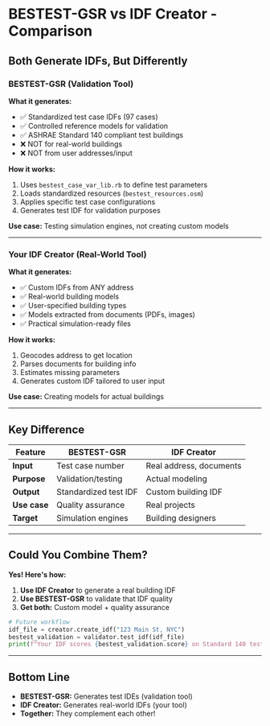 # BESTEST-GSR vs IDF Creator - Comparison

## Both Generate IDFs, But Differently

### BESTEST-GSR (Validation Tool)

**What it generates:**
- ✅ Standardized test case IDFs (97 cases)
- ✅ Controlled reference models for validation
- ✅ ASHRAE Standard 140 compliant test buildings
- ❌ NOT for real-world buildings
- ❌ NOT from user addresses/input

**How it works:**
1. Uses `bestest_case_var_lib.rb` to define test parameters
2. Loads standardized resources (`bestest_resources.osm`)
3. Applies specific test case configurations
4. Generates test IDF for validation purposes

**Use case:** Testing simulation engines, not creating custom models

---

### Your IDF Creator (Real-World Tool)

**What it generates:**
- ✅ Custom IDFs from ANY address
- ✅ Real-world building models
- ✅ User-specified building types
- ✅ Models extracted from documents (PDFs, images)
- ✅ Practical simulation-ready files

**How it works:**
1. Geocodes address to get location
2. Parses documents for building info
3. Estimates missing parameters
4. Generates custom IDF tailored to user input

**Use case:** Creating models for actual buildings

---

## Key Difference

| Feature | BESTEST-GSR | IDF Creator |
|---------|-------------|-------------|
| **Input** | Test case number | Real address, documents |
| **Purpose** | Validation/testing | Actual modeling |
| **Output** | Standardized test IDF | Custom building IDF |
| **Use case** | Quality assurance | Real projects |
| **Target** | Simulation engines | Building designers |

---

## Could You Combine Them?

**Yes! Here's how:**

1. **Use IDF Creator** to generate a real building IDF
2. **Use BESTEST-GSR** to validate that IDF quality
3. **Get both:** Custom model + quality assurance

```python
# Future workflow
idf_file = creator.create_idf("123 Main St, NYC")
bestest_validation = validator.test_idf(idf_file)
print(f"Your IDF scores {bestest_validation.score} on Standard 140 tests")
```

---

## Bottom Line

- **BESTEST-GSR:** Generates test IDEs (validation tool)
- **IDF Creator:** Generates real-world IDFs (your tool)
- **Together:** They complement each other!








